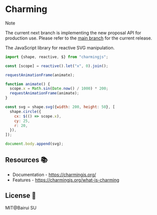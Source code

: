 # Charming

> [!NOTE]
> The current next branch is implementing the new proposal API for production use. Please refer to the [main branch](https://github.com/charming-art/charming/tree/main) for the current release.

The JavaScript library for reactive SVG manipulation.

```js
import {shape, reactive, $} from "charmingjs";

const [scope] = reactive().let("x", 0).join();

requestAnimationFrame(animate);

function animate() {
  scope.x = Math.sin(Date.now() / 1000) * 200;
  requestAnimationFrame(animate);
}

const svg = shape.svg({width: 200, height: 50}, [
  shape.circle({
    cx: $(() => scope.x),
    cy: 25,
    r: 20,
  }),
]);

document.body.append(svg);
```

## Resources 📚

- Documentation - https://charmingjs.org/
- Features - https://charmingjs.org/what-is-charming

## License 📄

MIT@Bairui SU
